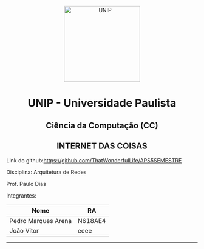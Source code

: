 <p align="center">
<img alt="UNIP" width="200px" src="img/UNIP.png" />
</p>

<h1 align="center">UNIP - Universidade Paulista</h1>

<h2 align="center">Ciência da Computação (CC)</h2>

<h2 align="center">INTERNET DAS COISAS</h2>

Link do github:https://github.com/ThatWonderfulLife/APS5SEMESTRE
<br>

Disciplina: Arquitetura de Redes
<br>

Prof. Paulo Dias
<br>

Integrantes:

Nome | RA
--- | ---
Pedro Marques Arena | N618AE4
João Vitor | eeee

---
